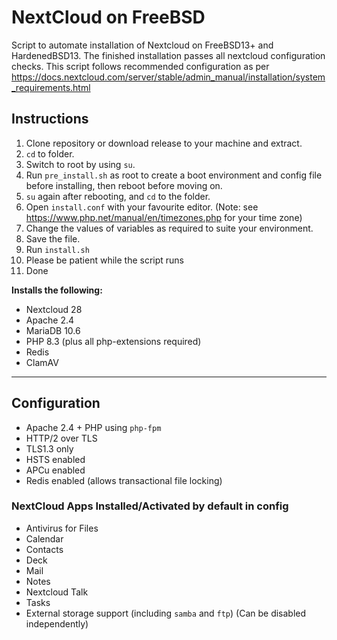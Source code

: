 # NextCloud on FreeBSD

Script to automate installation of Nextcloud on FreeBSD13+ and HardenedBSD13.
The finished installation passes all nextcloud configuration checks.
This script follows recommended configuration as per https://docs.nextcloud.com/server/stable/admin_manual/installation/system_requirements.html

## Instructions

1. Clone repository or download release to your machine and extract.
2. `cd` to folder.
3. Switch to root by using `su`.
4. Run `pre_install.sh` as root to create a boot environment and config file before installing, then reboot before moving on.
5. `su` again after rebooting, and `cd` to the folder.
6. Open `install.conf` with your favourite editor.
   (Note: see https://www.php.net/manual/en/timezones.php for your time zone)
7. Change the values of variables as required to suite your environment.
8. Save the file.
9. Run `install.sh`
10. Please be patient while the script runs
11. Done

**Installs the following:**

* Nextcloud 28
* Apache 2.4
* MariaDB 10.6
* PHP 8.3 (plus all php-extensions required)
* Redis
* ClamAV

------------

## Configuration

* Apache 2.4 + PHP using `php-fpm`
* HTTP/2 over TLS
* TLS1.3 only
* HSTS enabled
* APCu enabled
* Redis enabled (allows transactional file locking)

### NextCloud Apps Installed/Activated by default in config

* Antivirus for Files
* Calendar
* Contacts
* Deck
* Mail
* Notes
* Nextcloud Talk
* Tasks
* External storage support (including `samba` and `ftp`) (Can be disabled independently)
  
